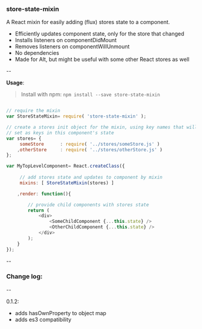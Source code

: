 <h3>store-state-mixin</h3>



A React mixin for easily adding (flux) stores state to a component.

- Efficiently updates component state, only for the store that changed
- Installs listeners on componentDidMount
- Removes listeners on componentWillUnmount
- No dependencies
- Made for Alt, but might be useful with some other React stores as well

--

**Usage**:


>Install with npm: `npm install --save store-state-mixin`

```javascript

// require the mixin
var StoreStateMixin= require( 'store-state-mixin' );

// create a stores init object for the mixin, using key names that will be
// set as keys in this component's state
var stores= {
	 someStore		: require( '../stores/someStore.js' )
	,otherStore		: require( '../stores/otherStore.js' )
};

var MyTopLevelComponent= React.createClass({
	
	 // add stores state and updates to component by mixin
	 mixins: [ StoreStateMixin(stores) ]

	,render: function(){

		// provide child components with stores state
		return (
			<div>
				<SomeChildComponent {...this.state} />
				<OtherChildComponent {...this.state} />
			</div>
		);
	}
});
```

--
<h3>Change log:</h3>
--

0.1.2:

- adds hasOwnProperty to object map
- adds es3 compatibility